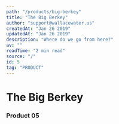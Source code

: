 ```yaml
---
path: "/products/big-berkey"
title: "The Big Berkey"
author: "support@wallacewater.us"
createdAt: "Jan 26 2019"
updatedAt: "Jan 26 2019"
description: "Where do we go from here?"
av: ""
readTime: "2 min read"
source: "/"
id: 5
tag: "PRODUCT"
---
```



# The Big Berkey
### Product 05